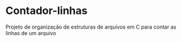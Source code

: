 # Contador-linhas
Projeto de organização de estruturas de arquivos em C para contar as linhas de um arquivo
